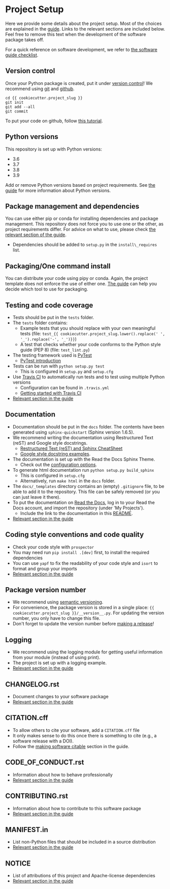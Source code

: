 # Project Setup

Here we provide some details about the project setup. Most of the choices are explained in the
[guide](https://guide.esciencecenter.nl). Links to the relevant sections are included below. Feel free to remove this
text when the development of the software package takes off.

For a quick reference on software development, we refer to [the software guide
checklist](https://guide.esciencecenter.nl/best_practices/checklist.html).

## Version control

Once your Python package is created, put it under [version
control](https://guide.esciencecenter.nl/best_practices/version_control.html)! We recommend using
[git](http://git-scm.com/) and [github](https://github.com/).

```shell
cd {{ cookiecutter.project_slug }}
git init
git add --all
git commit
```

To put your code on github, follow [this
tutorial](https://help.github.com/articles/adding-an-existing-project-to-github-using-the-command-line/).

## Python versions

This repository is set up with Python versions:

- 3.6
- 3.7
- 3.8
- 3.9

Add or remove Python versions based on project requirements. See [the
guide](https://guide.esciencecenter.nl/best_practices/language_guides/python.html) for more information about Python
versions.

## Package management and dependencies

You can use either pip or conda for installing dependencies and package management. This repository does not force you
to use one or the other, as project requirements differ. For advice on what to use, please check [the relevant section
of the
guide](https://guide.esciencecenter.nl/best_practices/language_guides/python.html#dependencies-and-package-management).

-   Dependencies should be added to `setup.py` in the `install\_requires` list.

## Packaging/One command install

You can distribute your code using pipy or conda. Again, the project template does not enforce the use of either one.
[The guide](https://guide.esciencecenter.nl/best_practices/language_guides/python.html#building-and-packaging-code) can
help you decide which tool to use for packaging.

## Testing and code coverage

-   Tests should be put in the `tests` folder.
-   The `tests` folder contains:
    -   Example tests that you should replace with your own meaningful tests (file:
        `test_{{ cookiecutter.project_slug.lower().replace(' ', '_').replace('-', '_')}}`)
    -   A test that checks whether your code conforms to the Python style guide (PEP 8) (file: `test_lint.py`)
-   The testing framework used is [PyTest](https://pytest.org)
    -   [PyTest introduction](http://pythontesting.net/framework/pytest/pytest-introduction/)
-   Tests can be run with `python setup.py test`
    -   This is configured in `setup.py` and `setup.cfg`
-   Use [Travis CI](https://travis-ci.com/) to automatically run tests and to test using multiple Python versions
    -   Configuration can be found in `.travis.yml`
    -   [Getting started with Travis
        CI](https://docs.travis-ci.com/user/getting-started/)
-   [Relevant section in the guide](https://guide.esciencecenter.nl/best_practices/language_guides/python.html#testing)

## Documentation

-   Documentation should be put in the `docs` folder. The contents have
    been generated using `sphinx-quickstart` (Sphinx version 1.6.5).
-   We recommend writing the documentation using Restructured Text
    (reST) and Google style docstrings.
    -   [Restructured Text (reST) and Sphinx
        CheatSheet](http://openalea.gforge.inria.fr/doc/openalea/doc/_build/html/source/sphinx/rest_syntax.html)
    -   [Google style docstring
        examples](http://sphinxcontrib-napoleon.readthedocs.io/en/latest/example_google.html).
-   The documentation is set up with the Read the Docs Sphinx Theme.
    -   Check out the [configuration
        options](https://sphinx-rtd-theme.readthedocs.io/en/latest/).
-   To generate html documentation run `python setup.py build_sphinx`
    -   This is configured in `setup.cfg`
    -   Alternatively, run `make html` in the `docs` folder.
-   The `docs/_templates` directory contains an (empty) `.gitignore`
    file, to be able to add it to the repository. This file can be
    safely removed (or you can just leave it there).
-   To put the documentation on [Read the
    Docs](https://readthedocs.org), log in to your Read the Docs
    account, and import the repository (under 'My Projects').
    -   Include the link to the documentation in this [README]().
-   [Relevant section in the
    guide](https://guide.esciencecenter.nl/best_practices/language_guides/python.html#writingdocumentation)

## Coding style conventions and code quality

-   Check your code style with `prospector`
-   You may need run `pip install .[dev]` first, to install the required
    dependencies
-   You can use `yapf` to fix the readability of your code style and
    `isort` to format and group your imports
-   [Relevant section in the
    guide](https://guide.esciencecenter.nl/best_practices/language_guides/python.html#coding-style-conventions)

## Package version number

-   We recommend using [semantic
    versioning](https://guide.esciencecenter.nl/best_practices/releases.html#semantic-versioning).
-   For convenience, the package version is stored in a single place:
    `{{ cookiecutter.project_slug }}/__version__.py`. For updating the
    version number, you only have to change this file.
-   Don't forget to update the version number before [making a
    release](https://guide.esciencecenter.nl/best_practices/releases.html)!

## Logging

-   We recommend using the logging module for getting useful information
    from your module (instead of using print).
-   The project is set up with a logging example.
-   [Relevant section in the
    guide](https://guide.esciencecenter.nl/best_practices/language_guides/python.html#logging)

## CHANGELOG.rst

-   Document changes to your software package
-   [Relevant section in the
    guide](https://guide.esciencecenter.nl/software/releases.html#changelogmd)

## CITATION.cff

-   To allow others to cite your software, add a `CITATION.cff` file
-   It only makes sense to do this once there is something to cite
    (e.g., a software release with a DOI).
-   Follow the [making software
    citable](https://guide.esciencecenter.nl/citable_software/making_software_citable.html)
    section in the guide.

## CODE\_OF\_CONDUCT.rst

-   Information about how to behave professionally
-   [Relevant section in the
    guide](https://guide.esciencecenter.nl/software/documentation.html#code-of-conduct)

## CONTRIBUTING.rst

-   Information about how to contribute to this software package
-   [Relevant section in the
    guide](https://guide.esciencecenter.nl/software/documentation.html#contribution-guidelines)

## MANIFEST.in

-   List non-Python files that should be included in a source distribution
-   [Relevant section in the guide](https://guide.esciencecenter.nl/best_practices/language_guides/python.html#building-and-packaging-code)

## NOTICE

-   List of attributions of this project and Apache-license dependencies
-   [Relevant section in the guide](https://guide.esciencecenter.nl/best_practices/licensing.html#notice)
